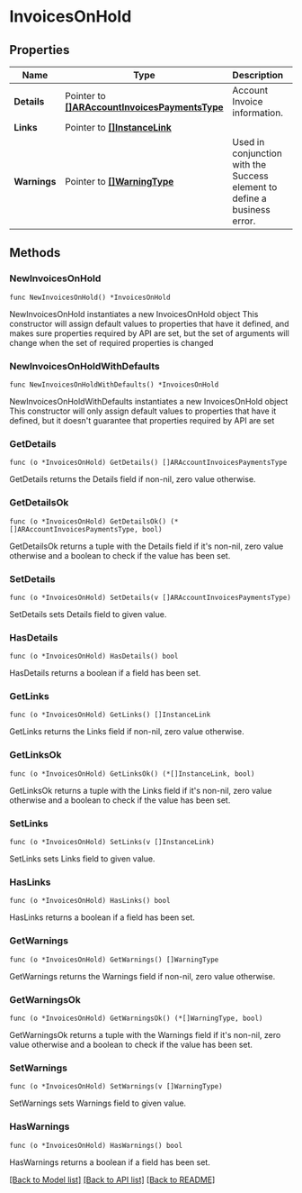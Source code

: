 # InvoicesOnHold

## Properties

Name | Type | Description | Notes
------------ | ------------- | ------------- | -------------
**Details** | Pointer to [**[]ARAccountInvoicesPaymentsType**](ARAccountInvoicesPaymentsType.md) | Account Invoice information. | [optional] 
**Links** | Pointer to [**[]InstanceLink**](InstanceLink.md) |  | [optional] 
**Warnings** | Pointer to [**[]WarningType**](WarningType.md) | Used in conjunction with the Success element to define a business error. | [optional] 

## Methods

### NewInvoicesOnHold

`func NewInvoicesOnHold() *InvoicesOnHold`

NewInvoicesOnHold instantiates a new InvoicesOnHold object
This constructor will assign default values to properties that have it defined,
and makes sure properties required by API are set, but the set of arguments
will change when the set of required properties is changed

### NewInvoicesOnHoldWithDefaults

`func NewInvoicesOnHoldWithDefaults() *InvoicesOnHold`

NewInvoicesOnHoldWithDefaults instantiates a new InvoicesOnHold object
This constructor will only assign default values to properties that have it defined,
but it doesn't guarantee that properties required by API are set

### GetDetails

`func (o *InvoicesOnHold) GetDetails() []ARAccountInvoicesPaymentsType`

GetDetails returns the Details field if non-nil, zero value otherwise.

### GetDetailsOk

`func (o *InvoicesOnHold) GetDetailsOk() (*[]ARAccountInvoicesPaymentsType, bool)`

GetDetailsOk returns a tuple with the Details field if it's non-nil, zero value otherwise
and a boolean to check if the value has been set.

### SetDetails

`func (o *InvoicesOnHold) SetDetails(v []ARAccountInvoicesPaymentsType)`

SetDetails sets Details field to given value.

### HasDetails

`func (o *InvoicesOnHold) HasDetails() bool`

HasDetails returns a boolean if a field has been set.

### GetLinks

`func (o *InvoicesOnHold) GetLinks() []InstanceLink`

GetLinks returns the Links field if non-nil, zero value otherwise.

### GetLinksOk

`func (o *InvoicesOnHold) GetLinksOk() (*[]InstanceLink, bool)`

GetLinksOk returns a tuple with the Links field if it's non-nil, zero value otherwise
and a boolean to check if the value has been set.

### SetLinks

`func (o *InvoicesOnHold) SetLinks(v []InstanceLink)`

SetLinks sets Links field to given value.

### HasLinks

`func (o *InvoicesOnHold) HasLinks() bool`

HasLinks returns a boolean if a field has been set.

### GetWarnings

`func (o *InvoicesOnHold) GetWarnings() []WarningType`

GetWarnings returns the Warnings field if non-nil, zero value otherwise.

### GetWarningsOk

`func (o *InvoicesOnHold) GetWarningsOk() (*[]WarningType, bool)`

GetWarningsOk returns a tuple with the Warnings field if it's non-nil, zero value otherwise
and a boolean to check if the value has been set.

### SetWarnings

`func (o *InvoicesOnHold) SetWarnings(v []WarningType)`

SetWarnings sets Warnings field to given value.

### HasWarnings

`func (o *InvoicesOnHold) HasWarnings() bool`

HasWarnings returns a boolean if a field has been set.


[[Back to Model list]](../README.md#documentation-for-models) [[Back to API list]](../README.md#documentation-for-api-endpoints) [[Back to README]](../README.md)


